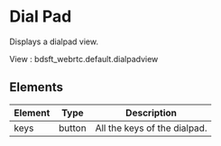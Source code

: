 # Dial Pad

Displays a dialpad view.

View : bdsft_webrtc.default.dialpadview

## Elements
<a name="elements"></a>

Element  |Type    |Description
---------|--------|------------------------------
keys     |button  |All the keys of the dialpad.

